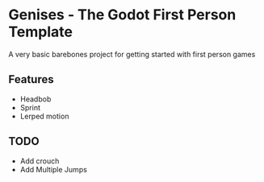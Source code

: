 # Genises - The Godot First Person Template

A very basic barebones project for getting started with first person games

## Features

- Headbob
- Sprint
- Lerped motion

## TODO 

- Add crouch
- Add Multiple Jumps


